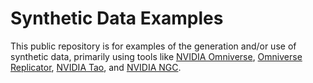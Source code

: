 # Synthetic Data Examples

This public repository is for examples of the generation and/or use of synthetic data, primarily using tools like [NVIDIA Omniverse](https://www.nvidia.com/en-us/omniverse/), [Omniverse Replicator](https://docs.omniverse.nvidia.com/prod_extensions/prod_extensions/ext_replicator.html), [NVIDIA Tao](https://developer.nvidia.com/tao-toolkit), and [NVIDIA NGC](https://www.nvidia.com/en-us/gpu-cloud/).
